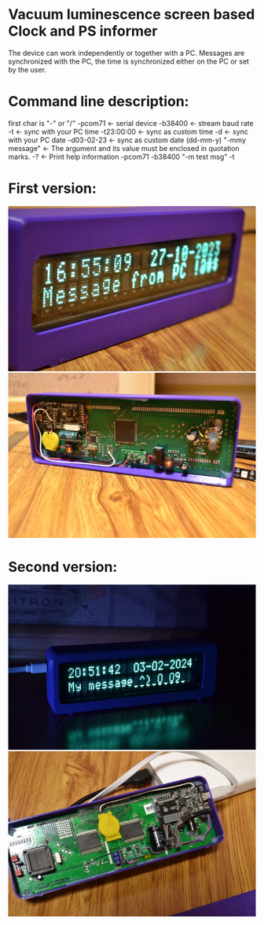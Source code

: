 # Vacuum luminescence screen based Clock and PS informer

The device can work independently or together with a PC. Messages are synchronized with the PC, the time is synchronized either on the PC or set by the user.


# Command line description:
first char is "-" or "/"
-pcom71				<- serial device
-b38400				<- stream baud rate
-t				<- sync with your PC time
-t23:00:00			<- sync as custom time
-d				<- sync with your PC date
-d03-02-23			<- sync as custom date (dd-mm-y)
"-mmy message"			<- The argument and its value must be enclosed in quotation marks.
-?				<- Print help information
-pcom71 -b38400 "-m test msg" -t

# First version:
![image1](https://github.com/vanyap1/VFD_Clock_2004/blob/main/RelatedDocu/DSC_0012_s.JPG?raw=true)
![image2](https://github.com/vanyap1/VFD_Clock_2004/blob/main/RelatedDocu/DSC_0009_s.JPG?raw=true)

# Second version:
![image1](https://github.com/vanyap1/VFD_Clock_2004/blob/main/RelatedDocu/DSC_0014.JPG?raw=true)
![image2](https://github.com/vanyap1/VFD_Clock_2004/blob/main/RelatedDocu/DSC_0019.JPG?raw=true)

